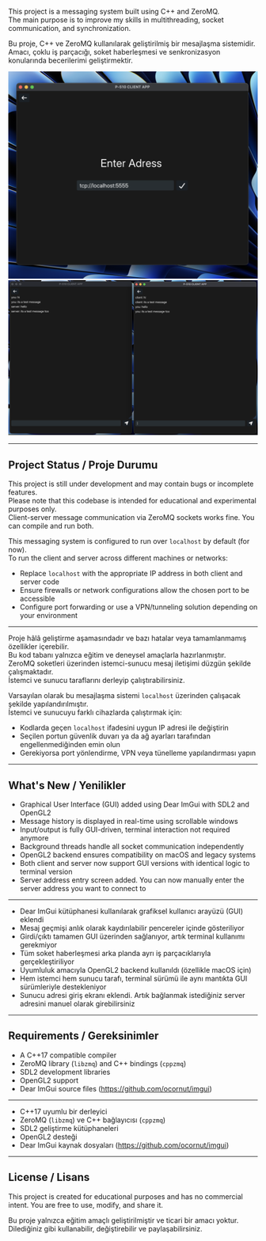 This project is a messaging system built using C++ and ZeroMQ.  
The main purpose is to improve my skills in multithreading, socket communication, and synchronization.

Bu proje, C++ ve ZeroMQ kullanılarak geliştirilmiş bir mesajlaşma sistemidir.  
Amacı, çoklu iş parçacığı, soket haberleşmesi ve senkronizasyon konularında becerilerimi geliştirmektir.

![P-510 Messaging App Screenshot1](assets/screenshot3.png)
![P-510 Messaging App Screenshot1](assets/screenshot4.png)

---

## Project Status / Proje Durumu

This project is still under development and may contain bugs or incomplete features.  
Please note that this codebase is intended for educational and experimental purposes only.  
Client-server message communication via ZeroMQ sockets works fine. You can compile and run both.

This messaging system is configured to run over `localhost` by default (for now).  
To run the client and server across different machines or networks:

- Replace `localhost` with the appropriate IP address in both client and server code  
- Ensure firewalls or network configurations allow the chosen port to be accessible  
- Configure port forwarding or use a VPN/tunneling solution depending on your environment

---

Proje hâlâ geliştirme aşamasındadır ve bazı hatalar veya tamamlanmamış özellikler içerebilir.  
Bu kod tabanı yalnızca eğitim ve deneysel amaçlarla hazırlanmıştır.  
ZeroMQ soketleri üzerinden istemci-sunucu mesaj iletişimi düzgün şekilde çalışmaktadır.  
İstemci ve sunucu taraflarını derleyip çalıştırabilirsiniz.

Varsayılan olarak bu mesajlaşma sistemi `localhost` üzerinden çalışacak şekilde yapılandırılmıştır.  
İstemci ve sunucuyu farklı cihazlarda çalıştırmak için:

- Kodlarda geçen `localhost` ifadesini uygun IP adresi ile değiştirin  
- Seçilen portun güvenlik duvarı ya da ağ ayarları tarafından engellenmediğinden emin olun  
- Gerekiyorsa port yönlendirme, VPN veya tünelleme yapılandırması yapın

---

## What's New / Yenilikler

- Graphical User Interface (GUI) added using Dear ImGui with SDL2 and OpenGL2  
- Message history is displayed in real-time using scrollable windows  
- Input/output is fully GUI-driven, terminal interaction not required anymore
- Background threads handle all socket communication independently  
- OpenGL2 backend ensures compatibility on macOS and legacy systems  
- Both client and server now support GUI versions with identical logic to terminal version
- Server address entry screen added. You can now manually enter the server address you want to connect to

---

- Dear ImGui kütüphanesi kullanılarak grafiksel kullanıcı arayüzü (GUI) eklendi  
- Mesaj geçmişi anlık olarak kaydırılabilir pencereler içinde gösteriliyor  
- Girdi/çıktı tamamen GUI üzerinden sağlanıyor, artık terminal kullanımı gerekmiyor  
- Tüm soket haberleşmesi arka planda ayrı iş parçacıklarıyla gerçekleştiriliyor  
- Uyumluluk amacıyla OpenGL2 backend kullanıldı (özellikle macOS için)  
- Hem istemci hem sunucu tarafı, terminal sürümü ile aynı mantıkta GUI sürümleriyle destekleniyor
- Sunucu adresi giriş ekranı eklendi. Artık bağlanmak istediğiniz server adresini manuel olarak girebilirsiniz

---

## Requirements / Gereksinimler

- A C++17 compatible compiler  
- ZeroMQ library (`libzmq`) and C++ bindings (`cppzmq`)  
- SDL2 development libraries  
- OpenGL2 support   
- Dear ImGui source files (https://github.com/ocornut/imgui)

---

- C++17 uyumlu bir derleyici  
- ZeroMQ (`libzmq`) ve C++ bağlayıcısı (`cppzmq`)  
- SDL2 geliştirme kütüphaneleri  
- OpenGL2 desteği 
- Dear ImGui kaynak dosyaları (https://github.com/ocornut/imgui)

---

## License / Lisans

This project is created for educational purposes and has no commercial intent.
You are free to use, modify, and share it.

Bu proje yalnızca eğitim amaçlı geliştirilmiştir ve ticari bir amacı yoktur.
Dilediğiniz gibi kullanabilir, değiştirebilir ve paylaşabilirsiniz.
